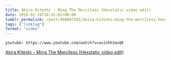 ```yaml
---
title: Akira Kiteshi - Ming The Merciless (Hexstatic video edit)
date: 2010-02-24T10:41:01+00:00
tumblr_permalink: /post/408867302/akira-kiteshi-ming-the-merciless-hexstatic
tags: ["linklog"]
format: "video"
---
```


`youtube: https://www.youtube.com/watch?v=axinhh3axQE`

[Akira Kiteshi &#8211; Ming The Merciless (Hexstatic video edit)][1]

[1]: https://www.youtube.com/watch?v=axinhh3axQE
